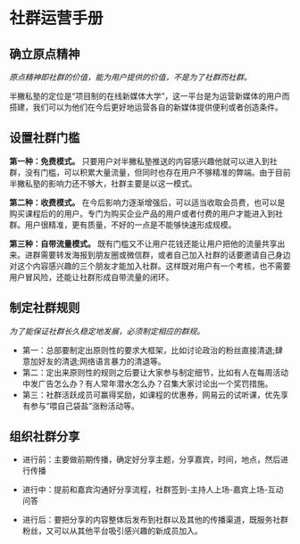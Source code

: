 #  社群运营手册

##  确立原点精神

*原点精神即社群的价值，能为用户提供的价值，不是为了社群而社群。*

半撇私塾的定位是“项目制的在线新媒体大学”，这一平台是为运营新媒体的用户而搭建，我们可以为他们在今后更好地运营各自的新媒体提供便利或者创造条件。

##   设置社群门槛

**第一种：免费模式。** 只要用户对半撇私塾推送的内容感兴趣他就可以进入到社群，没有门槛，可以积累大量流量，但同时也存在用户不够精准的弊端。由于目前半撇私塾的影响力还不够大，社群主要是以这一模式。

**第二种：收费模式。** 在今后影响力逐渐增强后，可以适当收取会员费，也可以是购买课程后的的用户。专门为购买企业产品的用户或者付费的用户才能进入到社群。用户很精准，更有质量，不好的一点是不能够快速形成规模。

**第三种：自带流量模式。** 既有门槛又不让用户花钱还能让用户把他的流量共享出来。进群需要转发海报到朋友圈或微信群，或者自己加入社群的话要邀请自己身边对这个内容感兴趣的三个朋友才能加入社群。这样既对用户有一个考核，也不需要用户冒风险，还能让社群形成自带流量的闭环。

##  制定社群规则

*为了能保证社群长久稳定地发展，必须制定相应的群规。*

 - 第一：总部要制定出原则性的要求大框架，比如讨论政治的粉丝直接清退;肆意加好友的清退;网络语言暴力的清退等。
 - 第二：定出来原则性的规则之后要让大家参与制定细节，比如有人在每周活动中发广告怎么办？有人常年潜水怎么办？召集大家讨论出一个奖罚措施。
-  第三：社群活跃成员可赢得奖励，如课程的优惠券，网易云的试听课，优先享有参与“喂自己袋盐”涨粉活动等。

##  组织社群分享

- 进行前：主要做前期传播，确定好分享主题，分享嘉宾，时间，地点，然后进行传播

-  进行中：提前和嘉宾沟通好分享流程，社群签到-主持人上场-嘉宾上场-互动问答

-   进行后：要把分享的内容整体后发布到社群以及其他的传播渠道，既服务社群粉丝，又可以从其他平台吸引感兴趣的新成员加入。



